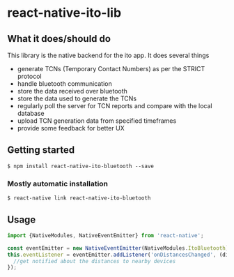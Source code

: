 # react-native-ito-lib

## What it does/should do

This library is the native backend for the ito app. It does several things
- generate TCNs (Temporary Contact Numbers) as per the STRICT protocol
- handle bluetooth communication
- store the data received over bluetooth
- store the data used to generate the TCNs
- regularly poll the server for TCN reports and compare with the local database
- upload TCN generation data from specified timeframes
- provide some feedback for better UX

## Getting started

`$ npm install react-native-ito-bluetooth --save`

### Mostly automatic installation

`$ react-native link react-native-ito-bluetooth`

## Usage
```javascript
import {NativeModules, NativeEventEmitter} from 'react-native';

const eventEmitter = new NativeEventEmitter(NativeModules.ItoBluetooth);
this.eventListener = eventEmitter.addListener('onDistancesChanged', (distances) => {
  //get notified about the distances to nearby devices
});


```

